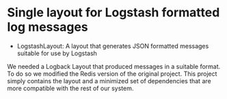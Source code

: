 # Single layout for Logstash formatted log messages
  * LogstashLayout: A layout that generates JSON formatted messages suitable for use by Logstash

We needed a Logback Layout that produced messages in a suitable format. To do so we modified the Redis version of the original project.
This project simply contains the layout and a minimized set of dependencies that are more compatible with the rest of our system. 
